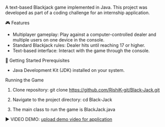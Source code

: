 A text-based Blackjack game implemented in Java. This project was developed as part of a coding challenge for an internship application.

🎮 Features
- Multiplayer gameplay: Play against a computer-controlled dealer and multiple users on one device in the console.
- Standard Blackjack rules: Dealer hits until reaching 17 or higher.
- Text-based interface: Interact with the game through the console.

🚀 Getting Started
Prerequisites
- Java Development Kit (JDK) installed on your system.

Running the Game
1. Clone repository:
git clone https://github.com/RishiK-git/Black-Jack.git

2. Navigate to the project directory:
cd Black-Jack

3. The main class to run the game is BlackJack.java

▶️ VIDEO DEMO: 
[upload demo video for application](https://github.com/user-attachments/assets/8329f875-da80-4768-b34a-1f708df79fd6)
